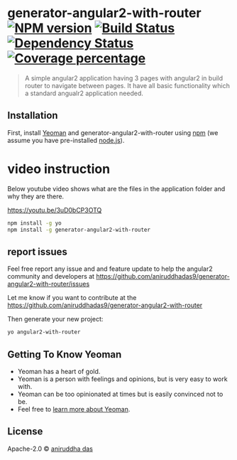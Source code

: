 # generator-angular2-with-router [![NPM version][npm-image]][npm-url] [![Build Status][travis-image]][travis-url] [![Dependency Status][daviddm-image]][daviddm-url] [![Coverage percentage][coveralls-image]][coveralls-url]
> A simple angular2 application having 3 pages with angular2 in build router to navigate between pages. It have all basic functionality which a standard angualr2 application needed. 

## Installation

First, install [Yeoman](http://yeoman.io) and generator-angular2-with-router using [npm](https://www.npmjs.com/) (we assume you have pre-installed [node.js](https://nodejs.org/)).

# video instruction
Below youtube video shows what are the files in the application folder and why they are there.

https://youtu.be/3uD0bCP3OTQ

```bash
npm install -g yo
npm install -g generator-angular2-with-router
```

## report issues
Feel free report any issue and and feature update to help the angular2 community and developers at
https://github.com/aniruddhadas9/generator-angular2-with-router/issues

Let me know if you want to contribute at the https://github.com/aniruddhadas9/generator-angular2-with-router

Then generate your new project:

```bash
yo angular2-with-router
```

## Getting To Know Yeoman

 * Yeoman has a heart of gold.
 * Yeoman is a person with feelings and opinions, but is very easy to work with.
 * Yeoman can be too opinionated at times but is easily convinced not to be.
 * Feel free to [learn more about Yeoman](http://yeoman.io/).

## License

Apache-2.0 © [aniruddha das](http://www.candifood.com)


[npm-image]: https://badge.fury.io/js/generator-angular2-with-router.svg
[npm-url]: https://npmjs.org/package/generator-angular2-with-router
[travis-image]: https://travis-ci.org/aniruddhadas9/generator-angular2-with-router.svg?branch=master
[travis-url]: https://travis-ci.org/aniruddhadas9/generator-angular2-with-router
[daviddm-image]: https://david-dm.org/aniruddhadas9/generator-angular2-with-router.svg?theme=shields.io
[daviddm-url]: https://david-dm.org/aniruddhadas9/generator-angular2-with-router
[coveralls-image]: https://coveralls.io/repos/aniruddhadas9/generator-angular2-with-router/badge.svg
[coveralls-url]: https://coveralls.io/r/aniruddhadas9/generator-angular2-with-router
